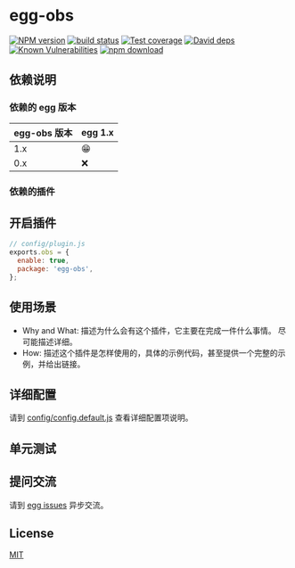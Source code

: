 # egg-obs

[![NPM version][npm-image]][npm-url]
[![build status][travis-image]][travis-url]
[![Test coverage][codecov-image]][codecov-url]
[![David deps][david-image]][david-url]
[![Known Vulnerabilities][snyk-image]][snyk-url]
[![npm download][download-image]][download-url]

[npm-image]: https://img.shields.io/npm/v/egg-obs.svg?style=flat-square
[npm-url]: https://npmjs.org/package/egg-obs
[travis-image]: https://img.shields.io/travis/eggjs/egg-obs.svg?style=flat-square
[travis-url]: https://travis-ci.org/eggjs/egg-obs
[codecov-image]: https://img.shields.io/codecov/c/github/eggjs/egg-obs.svg?style=flat-square
[codecov-url]: https://codecov.io/github/eggjs/egg-obs?branch=master
[david-image]: https://img.shields.io/david/eggjs/egg-obs.svg?style=flat-square
[david-url]: https://david-dm.org/eggjs/egg-obs
[snyk-image]: https://snyk.io/test/npm/egg-obs/badge.svg?style=flat-square
[snyk-url]: https://snyk.io/test/npm/egg-obs
[download-image]: https://img.shields.io/npm/dm/egg-obs.svg?style=flat-square
[download-url]: https://npmjs.org/package/egg-obs

<!--
Description here.
-->

## 依赖说明

### 依赖的 egg 版本

egg-obs 版本 | egg 1.x
--- | ---
1.x | 😁
0.x | ❌

### 依赖的插件
<!--

如果有依赖其它插件，请在这里特别说明。如

- security
- multipart

-->

## 开启插件

```js
// config/plugin.js
exports.obs = {
  enable: true,
  package: 'egg-obs',
};
```

## 使用场景

- Why and What: 描述为什么会有这个插件，它主要在完成一件什么事情。
尽可能描述详细。
- How: 描述这个插件是怎样使用的，具体的示例代码，甚至提供一个完整的示例，并给出链接。

## 详细配置

请到 [config/config.default.js](config/config.default.js) 查看详细配置项说明。

## 单元测试

<!-- 描述如何在单元测试中使用此插件，例如 schedule 如何触发。无则省略。-->

## 提问交流

请到 [egg issues](https://github.com/eggjs/egg/issues) 异步交流。

## License

[MIT](LICENSE)
